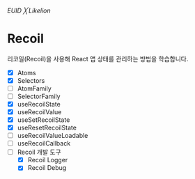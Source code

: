 ###### EUID ╳ Likelion

# Recoil

리코일(Recoil)을 사용해 React 앱 상태를 관리하는 방법을 학습합니다.

- [x] Atoms
- [x] Selectors
- [ ] AtomFamily
- [ ] SelectorFamily
- [x] useRecoilState
- [x] useRecoilValue
- [x] useSetRecoilState
- [x] useResetRecoilState
- [ ] useRecoilValueLoadable
- [ ] useRecoilCallback
- [ ] Recoil 개발 도구
  - [x] Recoil Logger
  - [x] Recoil Debug